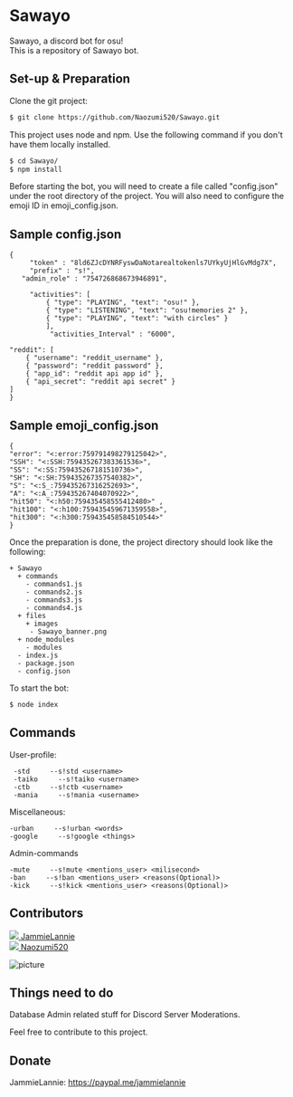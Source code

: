 # Sawayo
Sawayo, a discord bot for osu!  
This is a repository of Sawayo bot.

## Set-up & Preparation
Clone the git project:
```bash
$ git clone https://github.com/Naozumi520/Sawayo.git
```
This project uses node and npm. Use the following command if you don't have them locally installed.
```bash
$ cd Sawayo/
$ npm install
```
Before starting the bot, you will need to create a file called "config.json" under the root directory of the project.
You will also need to configure the emoji ID in emoji_config.json.
## Sample config.json
	{
         "token" : "8ld6ZJcDYNRFyswDaNotarealtokenls7UYkyUjHlGvMdg7X", 
         "prefix" : "s!",
	   "admin_role" : "754726868673946891",
	 
         "activities": [
             { "type": "PLAYING", "text": "osu!" },
             { "type": "LISTENING", "text": "osu!memories 2" },
             { "type": "PLAYING", "text": "with circles" }
             ],
              "activities_Interval" : "6000",

    "reddit": [
        { "username": "reddit_username" },
        { "password": "reddit password" },
        { "app_id": "reddit api app id" },
        { "api_secret": "reddit api secret" }
    ]
	}
## Sample emoji_config.json
    {
    "error": "<:error:759791498279125042>",
    "SSH": "<:SSH:759435267383361536>",
    "SS": "<:SS:759435267181510736>",
    "SH": "<:SH:759435267357540382>",
    "S": "<:S_:759435267316252693>",
    "A": "<:A_:759435267404070922>",
    "hit50": "<:h50:759435458555412480>" ,
    "hit100": "<:h100:759435459671359558>",
    "hit300": "<:h300:759435458584510544>"
    }

Once the preparation is done, the project directory should look like the following:
```
+ Sawayo
  + commands
    - commands1.js
    - commands2.js
    - commands3.js
    - commands4.js
  + files
    + images
     - Sawayo_banner.png
  + node_modules
    - modules
  - index.js
  - package.json 
  - config.json
```

To start the bot:
```bash
$ node index
```
## Commands  
User-profile:
```
 -std     --s!std <username>
 -taiko     --s!taiko <username>
 -ctb     --s!ctb <username>
 -mania     --s!mania <username>
```
Miscellaneous:
```
-urban     --s!urban <words>
-google     --s!google <things>
```
Admin-commands
```
-mute     --s!mute <mentions_user> <milisecond>
-ban     --s!ban <mentions_user> <reasons(Optional)>
-kick     --s!kick <mentions_user> <reasons(Optional)>
```
 

## Contributors
[![](https://github.com/JammieLannie.png?size=50)  JammieLannie](https://github.com/JammieLannie)  
[![](https://github.com/Naozumi520.png?size=50)  Naozumi520](https://github.com/Naozumi520)

![picture](files/images/Sawayo_banner.png)

## Things need to do

Database
Admin related stuff for Discord Server Moderations.

Feel free to contribute to this project.

## Donate
JammieLannie: https://paypal.me/jammielannie
